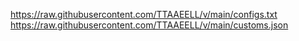 https://raw.githubusercontent.com/TTAAEELL/v/main/configs.txt
https://raw.githubusercontent.com/TTAAEELL/v/main/customs.json
